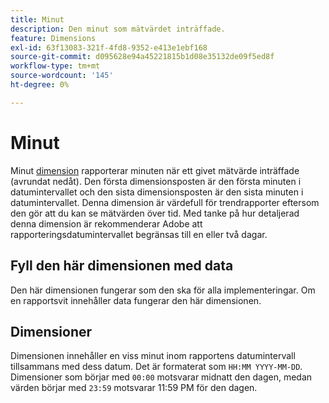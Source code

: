 ```yaml
---
title: Minut
description: Den minut som mätvärdet inträffade.
feature: Dimensions
exl-id: 63f13083-321f-4fd8-9352-e413e1ebf168
source-git-commit: d095628e94a45221815b1d08e35132de09f5ed8f
workflow-type: tm+mt
source-wordcount: '145'
ht-degree: 0%

---
```


# Minut

Minut [dimension](overview.md) rapporterar minuten när ett givet mätvärde inträffade (avrundat nedåt). Den första dimensionsposten är den första minuten i datumintervallet och den sista dimensionsposten är den sista minuten i datumintervallet. Denna dimension är värdefull för trendrapporter eftersom den gör att du kan se mätvärden över tid. Med tanke på hur detaljerad denna dimension är rekommenderar Adobe att rapporteringsdatumintervallet begränsas till en eller två dagar.

## Fyll den här dimensionen med data

Den här dimensionen fungerar som den ska för alla implementeringar. Om en rapportsvit innehåller data fungerar den här dimensionen.

## Dimensioner

Dimensionen innehåller en viss minut inom rapportens datumintervall tillsammans med dess datum. Det är formaterat som `HH:MM YYYY-MM-DD`. Dimensioner som börjar med `00:00` motsvarar midnatt den dagen, medan värden börjar med `23:59` motsvarar 11:59 PM för den dagen.
